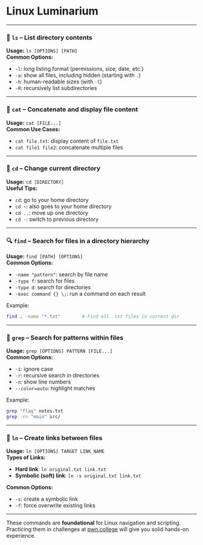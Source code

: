 # Linux Luminarium
---

### 📁 `ls` – List directory contents  
**Usage:** `ls [OPTIONS] [PATH]`  
**Common Options:**
- `-l`: long listing format (permissions, size, date, etc.)
- `-a`: show all files, including hidden (starting with `.`)
- `-h`: human-readable sizes (with `-l`)
- `-R`: recursively list subdirectories

---

### 📄 `cat` – Concatenate and display file content  
**Usage:** `cat [FILE...]`  
**Common Use Cases:**
- `cat file.txt`: display content of `file.txt`
- `cat file1 file2`: concatenate multiple files

---

### 📂 `cd` – Change current directory  
**Usage:** `cd [DIRECTORY]`  
**Useful Tips:**
- `cd`: go to your home directory
- `cd ~`: also goes to your home directory
- `cd ..`: move up one directory
- `cd -`: switch to previous directory

---

### 🔍 `find` – Search for files in a directory hierarchy  
**Usage:** `find [PATH] [OPTIONS]`  
**Common Options:**
- `-name "pattern"`: search by file name
- `-type f`: search for files
- `-type d`: search for directories
- `-exec command {} \;`: run a command on each result

Example:
```bash
find . -name "*.txt"        # Find all .txt files in current dir
```

---

### 🔎 `grep` – Search for patterns within files  
**Usage:** `grep [OPTIONS] PATTERN [FILE...]`  
**Common Options:**
- `-i`: ignore case
- `-r`: recursive search in directories
- `-n`: show line numbers
- `--color=auto`: highlight matches

Example:
```bash
grep "flag" notes.txt
grep -rn "main" src/
```

---

### 🔗 `ln` – Create links between files  
**Usage:** `ln [OPTIONS] TARGET LINK_NAME`  
**Types of Links:**
- **Hard link**: `ln original.txt link.txt`
- **Symbolic (soft) link**: `ln -s original.txt link.txt`

**Common Options:**
- `-s`: create a symbolic link
- `-f`: force overwrite existing links

---

These commands are **foundational** for Linux navigation and scripting. Practicing them in challenges at [pwn.college](https://pwn.college/linux-luminarium/commands/) will give you solid hands-on experience. 